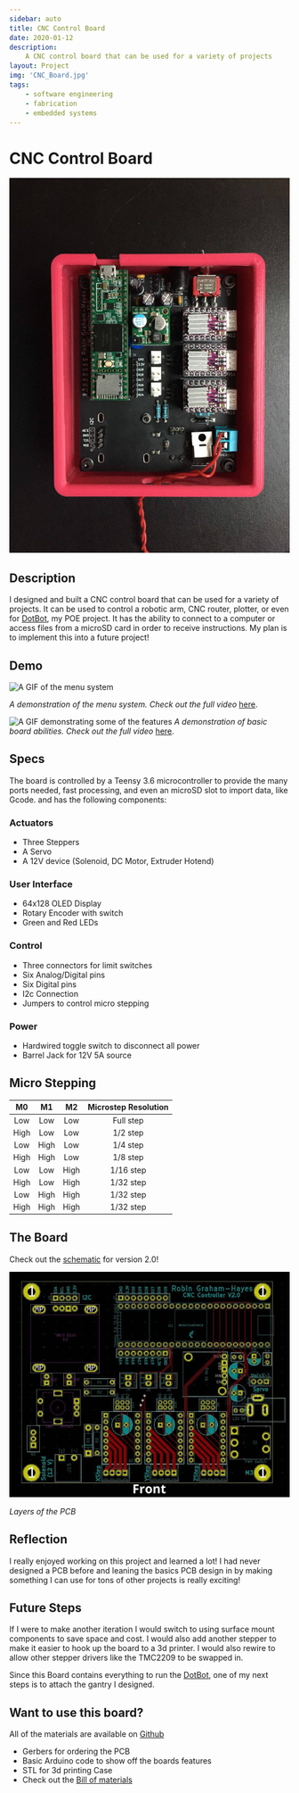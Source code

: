 ```yaml
---
sidebar: auto
title: CNC Control Board
date: 2020-01-12
description:
    A CNC control board that can be used for a variety of projects
layout: Project
img: 'CNC_Board.jpg'
tags:
    - software engineering
    - fabrication
    - embedded systems
---
```

# CNC Control Board

![A picture of the top of the board in its case](./media/CNC/CNC_Board.jpg)

## Description

I designed and built a CNC control board that can be used for a variety of projects. It can be used to control a robotic arm, CNC router, plotter, or even for [DotBot](http://poe.olin.edu/2019/dotbot/), my POE project. It has the ability to connect to a computer or access files from a microSD card in order to receive instructions.  My plan is to implement this into a future project!

## Demo

![A GIF of the menu system](./media/CNC/CNC_Menu.gif)

*A demonstration of the menu system.*
*Check out the full video* [here](https://youtu.be/DLJNf7T_Ems).

![A GIF demonstrating some of the features](./media/CNC/CNC_Demo.gif)
*A demonstration of basic board abilities.*
*Check out the full video* [here](https://youtu.be/oVZTHuJGgR0).

## Specs

The board is controlled by a Teensy 3.6 microcontroller to provide the many ports needed, fast processing, and even an microSD slot to import data, like Gcode. and has the following components:

### Actuators

- Three Steppers
- A Servo
- A 12V device (Solenoid, DC Motor, Extruder Hotend)

### User Interface

- 64x128 OLED Display
- Rotary Encoder with switch
- Green and Red LEDs

### Control

- Three connectors for limit switches
- Six Analog/Digital pins
- Six Digital pins
- I2c Connection
- Jumpers to control micro stepping

### Power

- Hardwired toggle switch to disconnect all power
- Barrel Jack for 12V 5A source

## Micro Stepping

|  M0  |  M1  |  M2  | Microstep Resolution |
| :--: | :--: | :--: | :------------------: |
| Low  | Low  | Low  |      Full step       |
| High | Low  | Low  |       1/2 step       |
| Low  | High | Low  |       1/4 step       |
| High | High | Low  |       1/8 step       |
| Low  | Low  | High |      1/16 step       |
| High | Low  | High |      1/32 step       |
| Low  | High | High |      1/32 step       |
| High | High | High |      1/32 step       |


## The Board

Check out the [schematic](/CNC_Schematic.pdf) for version 2.0!

![A gif showing the PCB layers](./media/CNC/Board_Layers.gif)

*Layers of the PCB*


## Reflection

I really enjoyed working on this project and learned a lot! I had never designed a PCB before and leaning the basics PCB design in by making something I can use for tons of other projects is really exciting! 

## Future Steps

If I were to make another iteration I would switch to using surface mount components to save space and cost. I would also add another stepper to make it easier to hook up the board to a 3d printer. I would also rewire to allow other stepper drivers like the TMC2209 to be swapped in.

Since this Board contains everything to run the [DotBot](http://poe.olin.edu/2019/dotbot/), one of my next steps is to attach the gantry I designed.



## Want to use this board?

All of the materials are available on [Github](https://github.com/robingh42/CNC_Control_Board)

- Gerbers for ordering the PCB
- Basic Arduino code to show off the boards features
- STL for 3d printing Case
- Check out the [Bill of materials](./CNC_Board_BOM.md)